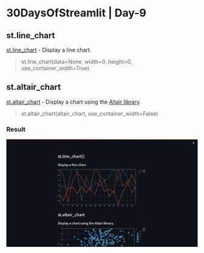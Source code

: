 # 30DaysOfStreamlit | Day-9

## st.line_chart

[st.line_chart](https://docs.streamlit.io/library/api-reference/charts/st.line_chart) - Display a line chart.

> st.line_chart(data=None, width=0, height=0, use_container_width=True)

## st.altair_chart

[st.altair_chart](https://docs.streamlit.io/library/api-reference/charts/st.altair_chart) - Display a chart using the [Altair library](https://altair-viz.github.io/index.html).

> st.altair_chart(altair_chart, use_container_width=False)

### Result

![day9](https://github.com/dotaadarsh/30DaysOfStreamlit/blob/main/asserts/Day-9.png)